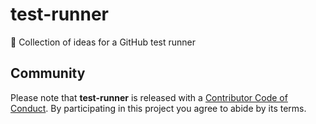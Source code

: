 # test-runner

🤖 Collection of ideas for a GitHub test runner

## Community

Please note that **test-runner** is released with a
[Contributor Code of Conduct][coc]. By participating in this project you agree
to abide by its terms.

[coc]: /.github/CODE_OF_CONDUCT.md
